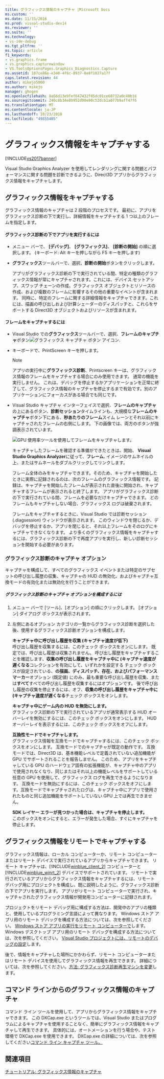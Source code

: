 ```yaml
---
title: グラフィックス情報のキャプチャ |Microsoft Docs
ms.custom: ''
ms.date: 11/15/2016
ms.prod: visual-studio-dev14
ms.reviewer: ''
ms.suite: ''
ms.technology:
- vs-ide-debug
ms.tgt_pltfrm: ''
ms.topic: article
f1_keywords:
- vs.graphics.frame
- vs.graphics.capturewindow
- VS.ToolsOptionsPages.Graphics_Diagnostics.Capture
ms.assetid: 187ce86e-e340-4f6c-8937-8e8f1027a17f
caps.latest.revision: 44
author: mikejo5000
ms.author: mikejo
manager: ghogen
ms.openlocfilehash: 8a66d13e9fef647432f05dc01ce60732a0c40b16
ms.sourcegitcommit: 240c8b34e80952d00e90c52dcb1a077b9aff47f6
ms.translationtype: MT
ms.contentlocale: ja-JP
ms.lasthandoff: 10/23/2018
ms.locfileid: "49855405"
---
```

# <a name="capturing-graphics-information"></a>グラフィックス情報をキャプチャする
[!INCLUDE[vs2017banner](../includes/vs2017banner.md)]

Visual Studio Graphics Analyzer を使用してレンダリングに関する問題とパフォーマンスに関する問題を診断できるように、Direct3D アプリからグラフィックス情報をキャプチャします。  
  
## <a name="capturing-graphics-information"></a>グラフィックス情報をキャプチャする  
 グラフィックス情報のキャプチャは 2 段階のプロセスです。 最初に、アプリをグラフィックス診断の下で実行し、詳細情報をキャプチャする 1 つ以上のフレームを指定します。  
  
#### <a name="to-run-your-app-under-graphics-diagnostics"></a>グラフィックス診断の下でアプリを実行するには  
  
- メニュー バーで、 **[デバッグ]**、 **[グラフィックス]**、 **[診断の開始]** の順に選択します。 (キーボード: Alt キーを押しながら F5 キーを押します)  
  
- **グラフィックス**ツールバーで、選択、**診断の開始**ボタンをクリックします。  
  
  アプリがグラフィックス診断の下で実行されている間、特定の種類のグラフィックス情報が常にキャプチャされます。これには、デバイス セットアップ、スワップ チェーンの作成、グラフィックス オブジェクトとリソースの作成、および複数のフレームに影響するその他の重要なイベントが含まれます。 同時に、特定のフレームに関する詳細情報をキャプチャできます。これには、描画の呼び出しおよび計算シェーダーのディスパッチと、これらをサポートする Direct3D オブジェクトおよびリソースが含まれます。  
  
#### <a name="to-capture-a-frame"></a>フレームをキャプチャするには  
  
- Visual Studio での**グラフィックス**ツールバーで、選択、**フレームのキャプチャ**ボタン![グラフィックス キャプチャ ボタン アイコン](../debugger/media/debuggingdirectxgraphics.png "DebuggingDirectXGraphics").  
  
- キーボードで、PrintScreen キーを押します。  
  
  > [!NOTE]
  >  アプリの実行中に**グラフィックス診断**、Printscreen キーは、グラフィックス情報のフレームをキャプチャする場合にのみ使用できます。 通常の機能を実行しません。 これは、デバッグを停止するかアプリケーションを正常に終了して、グラフィックス情報のキャプチャを停止するまで有効です。別のアプリケーションにフォーカスがある場合でも同じです。  
  
- Visual Studio キャプチャ インターフェイスで選択、**フレームのキャプチャ**の上にあるボタン、**診断セッション**タイムラインも、大規模な**フレームのキャプチャ**ボタン下にある、**秒あたりのフレーム**スイム レーンとそれ以前にキャプチャされたフレームの右側にします。 下の画像では、両方のボタンが強調表示されています。  
  
   ![GPU 使用率ツールを使用してフレームをキャプチャします。](../debugger/media/pix-gpu-usage-tool-capture-frame.png "pix_gpu_usage_tool_capture_frame")  
  
   キャプチャしたフレームを確認する準備ができたときは、開始、 **Visual Studio Graphics Analyzer**に従って、**フレーム.** イメージのサムネイルの上、またはサムネールをダブルクリックしてリンクします。  
  
  フレーム全体のみをキャプチャできます。そのため、キャプチャを開始したときに実際に記録されるのは、次のフレームのグラフィックス情報です。 記録は、キャプチャを開始したフレームが表示された直後に開始され、キャプチャするフレームが表示されると終了します。 アプリがグラフィックス診断の下で実行されている間、フレームを必要なだけキャプチャできます。 どのフレームもキャプチャしない場合、グラフィックス ログは破棄されます。  
  
  フレームをキャプチャするときに、Visual Studio では診断セッション (.diagsession) ウィンドウが表示されます。 このウィンドウを閉じるか、デバッグを停止するか、アプリを閉じると、それ以上フレームをそのログにキャプチャできなくなります。 より多くのグラフィックス情報をキャプチャするには、グラフィックス診断の下で再度アプリを実行し、新しい診断セッションを開始する必要があります。  
  
### <a name="graphics-diagnostics-capture-options"></a>グラフィックス診断のキャプチャ オプション  
 キャプチャを構成して、すべてのグラフィックス イベントまたは特定のサブセットの呼び出し履歴の収集、キャプチャの HUD の無効化、およびキャプチャ互換モードの有効化または無効化を行うことができます。  
  
##### <a name="to-configure-graphics-diagnostics-capture-options"></a>グラフィックス診断のキャプチャ オプションを構成するには  
  
1.  メニュー バーで [ツール]、[オプション] の順にクリックします。 [オプション] ダイアログ ボックスが表示されます。  
  
2.  左側にあるオプション カテゴリの一覧からグラフィックス診断を選択した後、使用するグラフィックス診断オプションを構成します。  
  
     **キャプチャ中に呼び出し履歴を収集 (キャプチャ速度が低下)**  
     呼び出し履歴を収集するには、このチェック ボックスをオンにします。 既定では、呼び出し履歴は収集されません。 呼び出し履歴をキャプチャすることを確認します、**収集の呼び出し履歴をキャプチャ中に (キャプチャ速度が遅くなる**コレクションを有効にして、いずれかを設定する チェック ボックスが設定されている、**の描画、ディスパッチ、存在、およびパフォーマンス マーカー**オプション (既定値) にのみ、最も重要な呼び出し履歴を収集、または**すべて**すべての呼び出し履歴を収集するにはオプションです。 後で呼び出し履歴の収集を停止するには、オフ、**収集の呼び出し履歴をキャプチャ中に (キャプチャ速度が遅くなる**チェック ボックスをオンします。  
  
     **キャプチャ中にゲーム内の HUD を無効にします。**  
     グラフィックス診断の下で実行されているアプリが通常表示する HUD オーバーレイを無効にするには、このチェック ボックスをオンにします。 HUD オーバーレイを表示するには、このチェック ボックスをオフにします。  
  
     **互換性モードでキャプチャします。**  
     グラフィックス情報を互換モードでキャプチャするには、このチェック ボックスをオンにします。 互換モードでのキャプチャが既定の動作です。 互換モードでは、Direct3D は、基本機能レベルで定義されていない追加機能が GPU でサポートされることを報告しません。 このため、アプリをキャプチャしている GPU のハードウェア固有の拡張機能が、キャプチャ中のアプリで使用されなくなり、同じまたはそれ以上の機能レベルをサポートしている任意の GPU を使用して、グラフィックス ログを再生できるようになります。 互換モードを無効にするには、このチェック ボックスをオフにします。互換モードでキャプチャされたログは、キャプチャ中にアプリで使用されたものと同じ追加機能をサポートしていない GPU 上では再生できません。  
  
     **SDK レイヤー エラーが見つかった場合は、キャプチャを停止します。**  
     このボックスをオンにすると、エラーが発生した場合、すぐにキャプチャを停止します。  
  
## <a name="capturing-graphics-information-remotely"></a>グラフィックス情報をリモートでキャプチャする  
 グラフィックス情報は、ローカル コンピューターか、リモート コンピューターまたはリモート デバイスで実行されているアプリからキャプチャできます。 リモート キャプチャは、[!INCLUDE[winblue_client_2](../includes/winblue-client-2-md.md)] コンピューターと [!INCLUDE[winblue_winrt_2](../includes/winblue-winrt-2-md.md)] デバイスでサポートされています。 リモートで実行されているアプリからグラフィックス情報をキャプチャするには、リモート デバッグ用にプロジェクトを構成し、既に説明したように、グラフィックス診断の下でアプリを実行します。 アプリがリモート コンピューターで実行され、キャプチャされたグラフィックス情報が開発用コンピューターに記録されます。  
  
 プロジェクトをリモート デバッグ用に構成する方法は、開発中のアプリの種類と、使用しているプログラミング言語によって異なります。 Windows ストア アプリ用のリモート デバッグを構成する方法については、次を参照してください。 [Windows ストア アプリの実行をリモート コンピューターで](../debugger/run-windows-store-apps-on-a-remote-machine.md)します。 Windows デスクトップ アプリ用のリモート デバッグを構成する方法については、次を参照してください。 [Visual Studio プロジェクトには、リモートのデバッグの設定](http://msdn.microsoft.com/library/ec332dc4-400a-498b-a0e6-c8dcf10fef8a)します。  
  
 後で、情報をキャプチャした場所にかかわらず、リモート コンピューターまたはリモート デバイスを使用してグラフィックス情報を再生できます。 詳細については、次を参照してください。[方法: グラフィックス診断再生マシンを変更](../debugger/how-to-change-the-graphics-diagnostics-playback-machine.md)します。  
  
## <a name="capturing-graphics-information-from-the-command-line"></a>コマンド ラインからのグラフィックス情報のキャプチャ  
 コマンド ライン ツールを使用して、アプリからグラフィックス情報をキャプチャできます。 この DXCap.exe というツールでは、Visual Studio またはプログラムによるキャプチャを使用することなく、簡単にグラフィックス情報をキャプチャして再生できます。 具体的には、オートメーションを行う場合や、テスト環境で DXCap.exe を使用できます。 DXCap.exe の詳細については、次を参照してください[コマンド ライン キャプチャ ツール。](../debugger/command-line-capture-tool.md)  
  
## <a name="see-also"></a>関連項目  
 [チュートリアル: グラフィックス情報のキャプチャ](../debugger/walkthrough-capturing-graphics-information.md)



